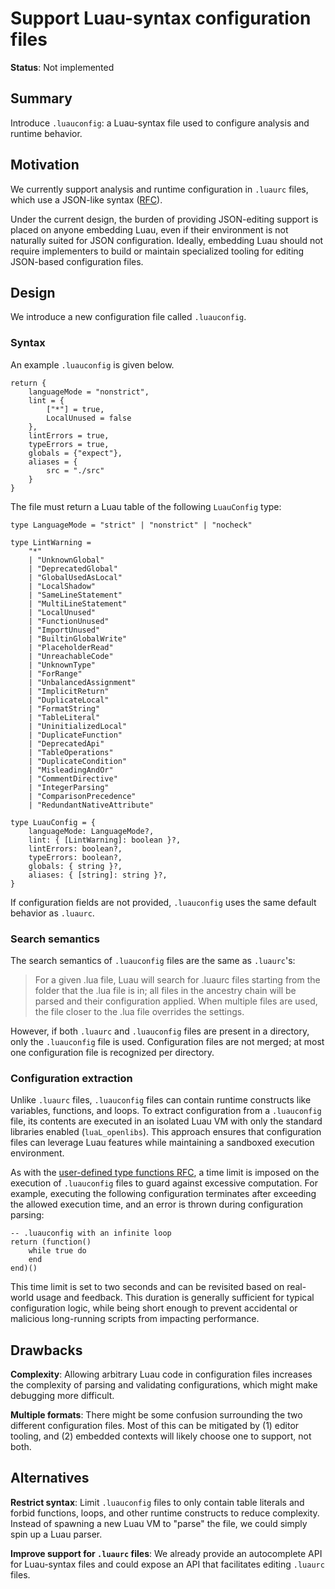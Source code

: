 # Support Luau-syntax configuration files

**Status**: Not implemented

## Summary

Introduce `.luauconfig`: a Luau-syntax file used to configure analysis and runtime behavior.

## Motivation

We currently support analysis and runtime configuration in `.luaurc` files, which use a JSON-like syntax ([RFC](https://rfcs.luau.org/config-luaurc)).

Under the current design, the burden of providing JSON-editing support is placed on anyone embedding Luau, even if their environment is not naturally suited for JSON configuration.
Ideally, embedding Luau should not require implementers to build or maintain specialized tooling for editing JSON-based configuration files.

## Design

We introduce a new configuration file called `.luauconfig`.

### Syntax

An example `.luauconfig` is given below.

```luau
return {
    languageMode = "nonstrict",
    lint = {
        ["*"] = true,
        LocalUnused = false
    },
    lintErrors = true,
    typeErrors = true,
    globals = {"expect"},
    aliases = {
        src = "./src"
    }
}
```

The file must return a Luau table of the following `LuauConfig` type:
```luau
type LanguageMode = "strict" | "nonstrict" | "nocheck"

type LintWarning =
    "*"
    | "UnknownGlobal"
    | "DeprecatedGlobal"
    | "GlobalUsedAsLocal"
    | "LocalShadow"
    | "SameLineStatement"
    | "MultiLineStatement"
    | "LocalUnused"
    | "FunctionUnused"
    | "ImportUnused"
    | "BuiltinGlobalWrite"
    | "PlaceholderRead"
    | "UnreachableCode"
    | "UnknownType"
    | "ForRange"
    | "UnbalancedAssignment"
    | "ImplicitReturn"
    | "DuplicateLocal"
    | "FormatString"
    | "TableLiteral"
    | "UninitializedLocal"
    | "DuplicateFunction"
    | "DeprecatedApi"
    | "TableOperations"
    | "DuplicateCondition"
    | "MisleadingAndOr"
    | "CommentDirective"
    | "IntegerParsing"
    | "ComparisonPrecedence"
    | "RedundantNativeAttribute"

type LuauConfig = {
    languageMode: LanguageMode?,
    lint: { [LintWarning]: boolean }?,
    lintErrors: boolean?,
    typeErrors: boolean?,
    globals: { string }?,
    aliases: { [string]: string }?,
}
```

If configuration fields are not provided, `.luauconfig` uses the same default behavior as `.luaurc`.

### Search semantics

The search semantics of `.luauconfig` files are the same as `.luaurc`'s:

> For a given .lua file, Luau will search for .luaurc files starting from the folder that the .lua file is in; all files in the ancestry chain will be parsed and their configuration applied.
> When multiple files are used, the file closer to the .lua file overrides the settings.

However, if both `.luaurc` and `.luauconfig` files are present in a directory, only the `.luauconfig` file is used.
Configuration files are not merged; at most one configuration file is recognized per directory.

### Configuration extraction

Unlike `.luaurc` files, `.luauconfig` files can contain runtime constructs like variables, functions, and loops.
To extract configuration from a `.luauconfig` file, its contents are executed in an isolated Luau VM with only the standard libraries enabled (`luaL_openlibs`).
This approach ensures that configuration files can leverage Luau features while maintaining a sandboxed execution environment.

As with the [user-defined type functions RFC](https://rfcs.luau.org/user-defined-type-functions.html), a time limit is imposed on the execution of `.luauconfig` files to guard against excessive computation.
For example, executing the following configuration terminates after exceeding the allowed execution time, and an error is thrown during configuration parsing:
```luau
-- .luauconfig with an infinite loop
return (function()
    while true do
    end
end)()
```

This time limit is set to two seconds and can be revisited based on real-world usage and feedback.
This duration is generally sufficient for typical configuration logic, while being short enough to prevent accidental or malicious long-running scripts from impacting performance.

## Drawbacks

**Complexity**: Allowing arbitrary Luau code in configuration files increases the complexity of parsing and validating configurations, which might make debugging more difficult.

**Multiple formats**: There might be some confusion surrounding the two different configuration files.
Most of this can be mitigated by (1) editor tooling, and (2) embedded contexts will likely choose one to support, not both.

## Alternatives

**Restrict syntax**: Limit `.luauconfig` files to only contain table literals and forbid functions, loops, and other runtime constructs to reduce complexity.
Instead of spawning a new Luau VM to "parse" the file, we could simply spin up a Luau parser.

**Improve support for `.luaurc` files**: We already provide an autocomplete API for Luau-syntax files and could expose an API that facilitates editing `.luaurc` files.
